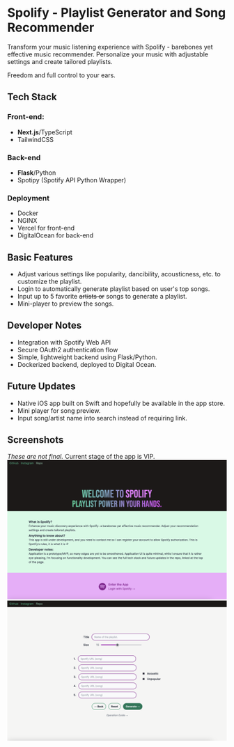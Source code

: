# Spolify - Playlist Generator and Song Recommender
Transform your music listening experience with Spolify - barebones yet effective music recommender. Personalize your music with adjustable settings and create tailored playlists.

Freedom and full control to your ears.
## Tech Stack
### Front-end:
- <b>Next.js</b>/TypeScript
- TailwindCSS
### Back-end
- <b>Flask</b>/Python
- Spotipy (Spotify API Python Wrapper)
### Deployment
- Docker
- NGINX
- Vercel for front-end
- DigitalOcean for back-end

## Basic Features
- Adjust various settings like popularity, dancibility, acousticness, etc. to customize the playlist.
- Login to automatically generate playlist based on user's top songs.
- Input up to 5 favorite <s>artists or</s> songs to generate a playlist.
- Mini-player to preview the songs.

## Developer Notes
- Integration with Spotify Web API
- Secure OAuth2 authentication flow
- Simple, lightweight backend using Flask/Python.
- Dockerized backend, deployed to Digital Ocean.

## Future Updates
- Native iOS app built on Swift and hopefully be available in the app store.
- Mini player for song preview.
- Input song/artist name into search instead of requiring link.

## Screenshots
<span><i>These are not final.</i> Current stage of the app is VIP.</span>
![Screenshot 1](./assets/nss1.png)
![Screenshot 2](./assets/nss2.png)
